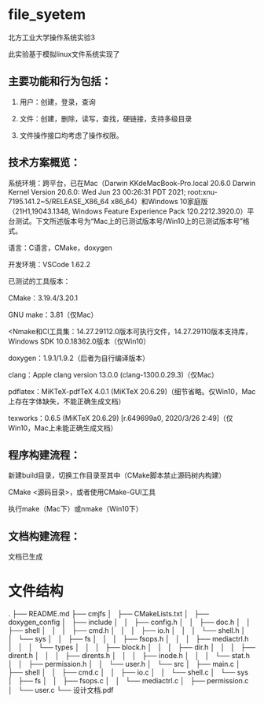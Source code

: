 # file_syetem

北方工业大学操作系统实验3

  

此实验基于模拟linux文件系统实现了

## 主要功能和行为包括：

1.	用户：创建，登录，查询

2. 文件：创建，删除，读写，查找，硬链接，支持多级目录

3. 文件操作接口均考虑了操作权限。


## 技术方案概览：

系统环境：跨平台，已在Mac（Darwin KKdeMacBook-Pro.local 20.6.0 Darwin Kernel Version 20.6.0: Wed Jun 23 00:26:31 PDT 2021; root:xnu-7195.141.2~5/RELEASE_X86_64 x86_64）和Windows 10家庭版（21H1,19043.1348, Windows Feature Experience Pack 120.2212.3920.0）平台测试。下文所述版本号为“Mac上的已测试版本号/Win10上的已测试版本号”格式。

语言：C语言，CMake，doxygen

开发环境：VSCode 1.62.2

已测试的工具版本：

CMake：3.19.4/3.20.1

GNU make：3.81（仅Mac）

<Nmake和Cl工具集：14.27.29112.0版本可执行文件，14.27.29110版本支持库，Windows SDK 10.0.18362.0版本（仅Win10）

doxygen：1.9.1/1.9.2（后者为自行编译版本）

clang：Apple clang version 13.0.0 (clang-1300.0.29.3)（仅Mac）

pdflatex：MiKTeX-pdfTeX 4.0.1 (MiKTeX 20.6.29)（细节省略。仅Win10，Mac上存在字体缺失，不能正确生成文档）

texworks：0.6.5 (MiKTeX 20.6.29) [r.649699a0, 2020/3/26 2:49]（仅Win10，Mac上未能正确生成文档）

## 程序构建流程：

新建build目录，切换工作目录至其中（CMake脚本禁止源码树内构建）

CMake <源码目录>，或者使用CMake-GUI工具

执行make（Mac下）或nmake（Win10下）


## 文档构建流程：

文档已生成

# 文件结构
.
├── README.md
├── cmjfs
│   ├── CMakeLists.txt
│   ├── doxygen_config
│   ├── include
│   │   ├── config.h
│   │   ├── doc.h
│   │   ├── shell
│   │   │   ├── cmd.h
│   │   │   ├── io.h
│   │   │   └── shell.h
│   │   └── sys
│   │       ├── fs
│   │       │   ├── fsops.h
│   │       │   ├── mediactrl.h
│   │       │   └── types
│   │       │       ├── block.h
│   │       │       ├── dir.h
│   │       │       ├── dirent.h
│   │       │       ├── dirents.h
│   │       │       ├── inode.h
│   │       │       └── stat.h
│   │       ├── permission.h
│   │       └── user.h
│   └── src
│       ├── main.c
│       ├── shell
│       │   ├── cmd.c
│       │   ├── io.c
│       │   └── shell.c
│       └── sys
│           ├── fs
│           │   ├── fsops.c
│           │   └── mediactrl.c
│           ├── permission.c
│           └── user.c
└── 设计文档.pdf
